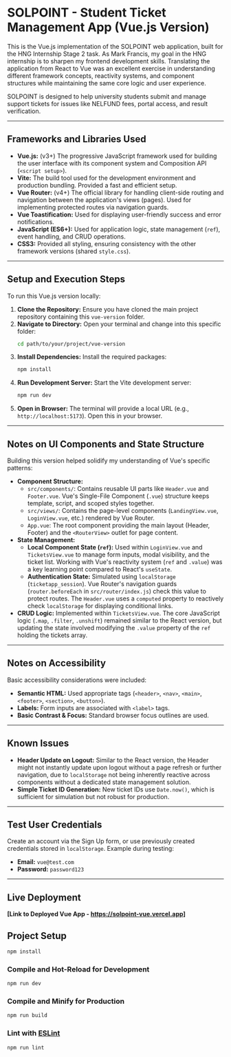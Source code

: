 # SOLPOINT - Student Ticket Management App (Vue.js Version)

This is the Vue.js implementation of the SOLPOINT web application, built for the HNG Internship Stage 2 task. As Mark Francis, my goal in the HNG internship is to sharpen my frontend development skills. Translating the application from React to Vue was an excellent exercise in understanding different framework concepts, reactivity systems, and component structures while maintaining the same core logic and user experience.

SOLPOINT is designed to help university students submit and manage support tickets for issues like NELFUND fees, portal access, and result verification.

---

## Frameworks and Libraries Used

- **Vue.js:** (v3+) The progressive JavaScript framework used for building the user interface with its component system and Composition API (`<script setup>`).
- **Vite:** The build tool used for the development environment and production bundling. Provided a fast and efficient setup.
- **Vue Router:** (v4+) The official library for handling client-side routing and navigation between the application's views (pages). Used for implementing protected routes via navigation guards.
- **Vue Toastification:** Used for displaying user-friendly success and error notifications.
- **JavaScript (ES6+):** Used for application logic, state management (`ref`), event handling, and CRUD operations.
- **CSS3:** Provided all styling, ensuring consistency with the other framework versions (shared `style.css`).

---

## Setup and Execution Steps

To run this Vue.js version locally:

1.  **Clone the Repository:** Ensure you have cloned the main project repository containing this `vue-version` folder.
2.  **Navigate to Directory:** Open your terminal and change into this specific folder:
    ```bash
    cd path/to/your/project/vue-version
    ```
3.  **Install Dependencies:** Install the required packages:
    ```bash
    npm install
    ```
4.  **Run Development Server:** Start the Vite development server:
    ```bash
    npm run dev
    ```
5.  **Open in Browser:** The terminal will provide a local URL (e.g., `http://localhost:5173`). Open this in your browser.

---

## Notes on UI Components and State Structure

Building this version helped solidify my understanding of Vue's specific patterns:

- **Component Structure:**
  - `src/components/`: Contains reusable UI parts like `Header.vue` and `Footer.vue`. Vue's Single-File Component (`.vue`) structure keeps template, script, and scoped styles together.
  - `src/views/`: Contains the page-level components (`LandingView.vue`, `LoginView.vue`, etc.) rendered by Vue Router.
  - `App.vue`: The root component providing the main layout (Header, Footer) and the `<RouterView>` outlet for page content.
- **State Management:**
  - **Local Component State (`ref`):** Used within `LoginView.vue` and `TicketsView.vue` to manage form inputs, modal visibility, and the ticket list. Working with Vue's reactivity system (`ref` and `.value`) was a key learning point compared to React's `useState`.
  - **Authentication State:** Simulated using `localStorage` (`ticketapp_session`). Vue Router's navigation guards (`router.beforeEach` in `src/router/index.js`) check this value to protect routes. The `Header.vue` uses a `computed` property to reactively check `localStorage` for displaying conditional links.
- **CRUD Logic:** Implemented within `TicketsView.vue`. The core JavaScript logic (`.map`, `.filter`, `.unshift`) remained similar to the React version, but updating the state involved modifying the `.value` property of the `ref` holding the tickets array.

---

## Notes on Accessibility

Basic accessibility considerations were included:

- **Semantic HTML:** Used appropriate tags (`<header>`, `<nav>`, `<main>`, `<footer>`, `<section>`, `<button>`).
- **Labels:** Form inputs are associated with `<label>` tags.
- **Basic Contrast & Focus:** Standard browser focus outlines are used.

---

## Known Issues

- **Header Update on Logout:** Similar to the React version, the Header might not instantly update upon logout without a page refresh or further navigation, due to `localStorage` not being inherently reactive across components without a dedicated state management solution.
- **Simple Ticket ID Generation:** New ticket IDs use `Date.now()`, which is sufficient for simulation but not robust for production.

---

## Test User Credentials

Create an account via the Sign Up form, or use previously created credentials stored in `localStorage`. Example during testing:

- **Email:** `vue@test.com`
- **Password:** `password123`

---

## Live Deployment

**[Link to Deployed Vue App - https://solpoint-vue.vercel.app]**

## Project Setup

```sh
npm install
```

### Compile and Hot-Reload for Development

```sh
npm run dev
```

### Compile and Minify for Production

```sh
npm run build
```

### Lint with [ESLint](https://eslint.org/)

```sh
npm run lint
```
